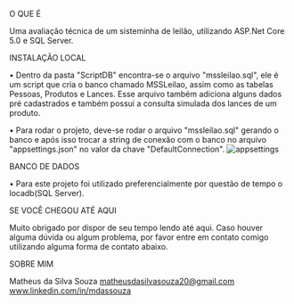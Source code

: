 O QUE É

Uma avaliação técnica de um sisteminha de leilão, utilizando ASP.Net Core 5.0 e SQL Server.

INSTALAÇÃO LOCAL

• Dentro da pasta "ScriptDB" encontra-se o arquivo "mssleilao.sql", ele é um script que cria o banco chamado MSSLeilao, assim como as tabelas Pessoas, Produtos e Lances. Esse arquivo também adiciona alguns dados pré cadastrados e também possui a consulta simulada dos lances de um produto.

• Para rodar o projeto, deve-se rodar o arquivo "mssleilao.sql" gerando o banco e após isso trocar a string de conexão com o banco no arquivo "appsettings.json" no valor da chave "DefaultConnection".
![appsettings](https://user-images.githubusercontent.com/61476990/106409995-a1ba3c00-6420-11eb-913c-2577f883258e.jpg)

BANCO DE DADOS

• Para este projeto foi utilizado preferencialmente por questão de tempo o locadb(SQL Server).

SE VOCÊ CHEGOU ATÉ AQUI

Muito obrigado por dispor de seu tempo lendo até aqui.
Caso houver alguma dúvida ou algum problema, por favor entre em contato comigo utilizando alguma forma de contato abaixo.

SOBRE MIM

Matheus da Silva Souza
matheusdasilvasouza20@gmail.com
www.linkedin.com/in/mdassouza
